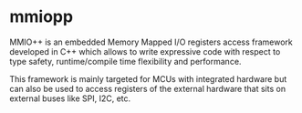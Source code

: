 # mmiopp
MMIO++ is an embedded Memory Mapped I/O registers access framework developed in C++ which allows to write expressive code with respect to type safety, runtime/compile time flexibility and performance.

This framework is mainly targeted for MCUs with integrated hardware but can also be used to access registers of the external hardware that sits on external buses like SPI, I2C, etc.
